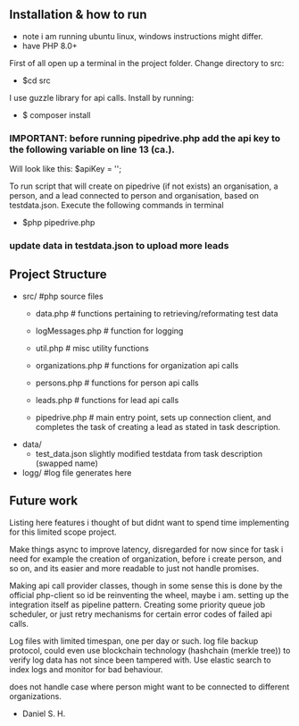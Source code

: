 ## Installation & how to run
- note i am running ubuntu linux, windows instructions might differ.
- have PHP 8.0+

First of all open up a terminal in the project folder.
Change directory to src:
-   $cd src

I use guzzle library for api calls.
Install by running: 
-   $ composer install 

### IMPORTANT: before running pipedrive.php add the api key to the following variable on line 13 (ca.).
Will look like this: $apiKey = ''; 

To run script that will create on pipedrive (if not exists) an organisation, a person, and a lead connected to person and organisation, based on testdata.json.
Execute the following commands in terminal
-   $php pipedrive.php

### update data in testdata.json to upload more leads

## Project Structure

- src/ #php source files
    -   data.php # functions pertaining to retrieving/reformating test data
    -   logMessages.php # function for logging
    -   util.php # misc utility functions
    -   organizations.php # functions for organization api calls
    -   persons.php # functions for person api calls
    -   leads.php # functions for lead api calls

    -   pipedrive.php # main entry point, sets up connection client, and completes the task of creating a lead as stated in task description.
- data/
    -   test_data.json slightly modified testdata from task description (swapped name)
- logg/ #log file generates here

## Future work
Listing here features i thought of but didnt want to spend time implementing for this limited scope project.

Make things async to improve latency, disregarded for now since for task i need for example the creation of organization, before i create person, and so on, and its easier and more readable to just not handle promises.

Making api call provider classes, though in some sense this is done by the official php-client so id be reinventing the wheel, maybe i am. setting up the integration itself as pipeline pattern. Creating some priority queue job scheduler, or just retry mechanisms for certain error codes of failed api calls.

Log files with limited timespan, one per day or such. log file backup protocol, could even use blockchain technology (hashchain (merkle tree)) to verify log data has not since been tampered with. Use elastic search to index logs and monitor for bad behaviour.

does not handle case where person might want to be connected to different organizations.

- Daniel S. H.